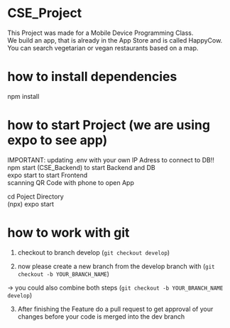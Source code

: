 # CSE_Project
This Project was made for a Mobile Device Programming Class.<br/>
We build an app, that is already in the App Store and is called HappyCow. You can search vegetarian or vegan restaurants based on a map. 



# how to install dependencies 
npm install <!-- for installing dependencies --><br/>


# how to start Project (we are using expo to see app)

IMPORTANT: updating .env with your own IP Adress to connect to DB!!<br/>
npm start (CSE_Backend) to start Backend and DB <br/>
expo start to start Frontend <br/>
scanning QR Code with phone to open App <br/>

cd Poject Directory<br/>
(npx) expo start<br/>


# how to work with git  
1. checkout to branch develop (`git checkout develop`)<br/>

2. now please create a new branch from the develop branch with (`git checkout -b YOUR_BRANCH_NAME`) <br/>

-> you could also combine both steps (`git checkout -b YOUR_BRANCH_NAME develop`) <br/>

3. After finishing the Feature do a pull request to get approval of your changes before your code is merged into the dev branch
